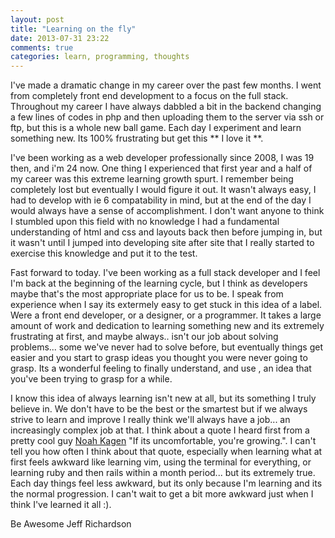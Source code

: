 ```yaml
---
layout: post
title: "Learning on the fly"
date: 2013-07-31 23:22
comments: true
categories: learn, programming, thoughts
---
```


I've made a dramatic change in my career over the past few months. I went from completely front end development to a focus on the full stack.
Throughout my career I have always dabbled a bit in the backend changing a few lines of codes in php and then uploading them to the server via ssh or ftp, but
this is a whole new ball game. Each day I experiment and learn something new. Its 100% frustrating but get this ** I love it **.

I've been working as a web developer professionally since 2008, I was 19 then, and i'm 24 now. One thing I experienced that first year and a half of my
career was this extreme learning growth spurt. I remember being completely lost but eventually I would figure it out. It wasn't always easy,
I had to develop with ie 6 compatability in mind, but at the end of the day I would always have a sense of accomplishment. I don't want anyone to
think I stumbled upon this field with no knowledge I had a fundamental understanding of html and css and layouts back then before jumping in,
but it wasn't until I jumped into developing site after site that I really started to exercise this knowledge and put it to the test.

Fast forward to today. I've been working as a full stack developer and I feel I'm back at the beginning of the learning cycle, but I think as developers
maybe that's the most appropriate place for us to be. I speak from experience when I say its extermely easy to get stuck in this idea of a label. Were
a front end developer, or a designer, or a programmer. It takes a large amount of work and dedication to learning something new and its extremely
frustrating at first, and maybe always.. isn't our job about solving problems... some we've never had to solve before, but eventually things get easier
and you start to grasp ideas you thought you were never going to grasp. Its a wonderful feeling to finally understand, and use , an idea that you've
been trying to grasp for a while.

I know this idea of always learning isn't new at all, but its something I truly believe in. We don't have to be the best or the smartest but if we
always strive to learn and improve I really think we'll always have a job... an increasingly complex job at that. I think about a quote I heard first from a pretty 
cool guy [Noah Kagen](http://okdork.com/) "If its uncomfortable, you're growing.". I can't tell you how often I think about that quote,
especially when learning what at first feels awkward like learning vim, using the terminal for everything, or learning ruby and then rails within a month
period... but its extremely true. Each day things feel less awkward, but its only because I'm learning and its the normal progression. I can't wait
to get a bit more awkward just when I think I've learned it all :).

Be Awesome
Jeff Richardson
